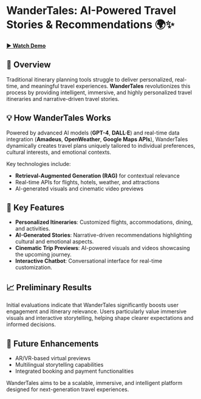 # WanderTales: AI-Powered Travel Stories & Recommendations 🌍✨

**[▶️ Watch Demo](https://youtu.be/OP6S-6DFc4o)**

## 🚀 Overview
Traditional itinerary planning tools struggle to deliver personalized, real-time, and meaningful travel experiences. **WanderTales** revolutionizes this process by providing intelligent, immersive, and highly personalized travel itineraries and narrative-driven travel stories.

## 💡 How WanderTales Works
Powered by advanced AI models (**GPT-4**, **DALL·E**) and real-time data integration (**Amadeus**, **OpenWeather**, **Google Maps APIs**), WanderTales dynamically creates travel plans uniquely tailored to individual preferences, cultural interests, and emotional contexts.

Key technologies include:
- **Retrieval-Augmented Generation (RAG)** for contextual relevance
- Real-time APIs for flights, hotels, weather, and attractions
- AI-generated visuals and cinematic video previews

## 🌟 Key Features
- **Personalized Itineraries**: Customized flights, accommodations, dining, and activities.
- **AI-Generated Stories**: Narrative-driven recommendations highlighting cultural and emotional aspects.
- **Cinematic Trip Previews**: AI-powered visuals and videos showcasing the upcoming journey.
- **Interactive Chatbot**: Conversational interface for real-time customization.

## 📈 Preliminary Results
Initial evaluations indicate that WanderTales significantly boosts user engagement and itinerary relevance. Users particularly value immersive visuals and interactive storytelling, helping shape clearer expectations and informed decisions.

## 🔮 Future Enhancements
- AR/VR-based virtual previews  
- Multilingual storytelling capabilities  
- Integrated booking and payment functionalities  

WanderTales aims to be a scalable, immersive, and intelligent platform designed for next-generation travel experiences.
